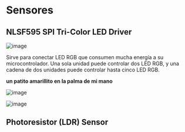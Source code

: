 # Sensores

## NLSF595 SPI Tri-Color LED Driver
![image](https://user-images.githubusercontent.com/44510625/190011100-4909f3a7-1a49-4abb-a50b-5dd43e50017a.png)

Sirve para conectar LED RGB que consumen mucha energía a su microcontrolador. Una sola unidad puede controlar dos LED RGB, y una cadena de dos unidades puede controlar hasta cinco LED RGB.

**un patito amarillito en la palma de mi mano**


![image](https://user-images.githubusercontent.com/44510625/190014335-3ead1590-12e0-4d67-97f9-0e85f03a0d2f.png)

![image](https://user-images.githubusercontent.com/44510625/190014210-25bd4ceb-1e07-4da8-b0ee-514f46ca61fd.png)


## Photoresistor (LDR) Sensor




